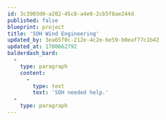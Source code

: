 ```yaml
---
id: 3c3903d0-a202-45c8-a4e0-2cb5f8ae244d
published: false
blueprint: project
title: 'SOH Wind Engineering'
updated_by: 3ea65f0c-212e-4c2e-be59-b0eaf77c1b42
updated_at: 1700662792
balderdash_bard:
  -
    type: paragraph
    content:
      -
        type: text
        text: 'SOH needed help.'
  -
    type: paragraph
---
```


